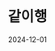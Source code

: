 ---
layout:      project
title:       같이행
date:        2024-12-01
image:
  path:      /assets/img/projects/withaeng.webp
caption:     여행 동행 플랫폼
description: >
  여행 지역별 동행을 구하는 플랫폼입니다.
links:
  - title:   Source
    url:     https://github.com/withaeng/withaeng-backend
---